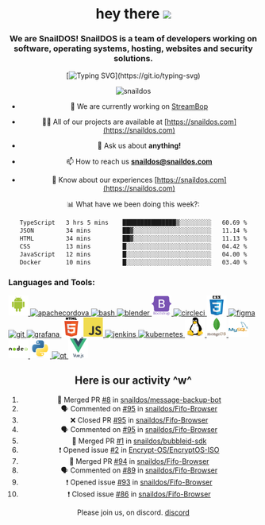 <h1 align="center">hey there <img src="https://media.giphy.com/media/hvRJCLFzcasrR4ia7z/giphy.gif" width="25px"></h1>
<h3 align="center">We are SnailDOS! SnailDOS is a team of developers working on software, operating systems, hosting, websites and security solutions.</h3>

<div align="center">

[![Typing SVG](https://readme-typing-svg.herokuapp.com?color=%23F7BD27&center=true&multiline=true&lines=We+love+coding!;We+support+open+source!;So%2C+check+our+repos+and+follow+us!+;Star+our+work!+It+keeps+us+motivated.)](https://git.io/typing-svg)

</div>

<p align="center"> <img src="https://komarev.com/ghpvc/?username=snaildos&label=Profile%20views&color=0e75b6&style=flat" alt="snaildos" /> </p>

<div align="center">

- 🔭 We are currently working on [StreamBop](https://snaildos.com/streambop)

- 👨‍💻 All of our projects are available at [https://snaildos.com](https://snaildos.com)

- 💬 Ask us about **anything!**

- 📫 How to reach us **snaildos@snaildos.com**

- 📄 Know about our experiences [https://snaildos.com](https://snaildos.com)
</div>

<p align="center">📊 What have we been doing this week?:</p>

<div align="center">

<!--START_SECTION:waka-->

```text
TypeScript   3 hrs 5 mins    ███████████████▒░░░░░░░░░   60.69 %
JSON         34 mins         ██▓░░░░░░░░░░░░░░░░░░░░░░   11.14 %
HTML         34 mins         ██▓░░░░░░░░░░░░░░░░░░░░░░   11.13 %
CSS          13 mins         █░░░░░░░░░░░░░░░░░░░░░░░░   04.42 %
JavaScript   12 mins         █░░░░░░░░░░░░░░░░░░░░░░░░   04.00 %
Docker       10 mins         █░░░░░░░░░░░░░░░░░░░░░░░░   03.40 %
```

<!--END_SECTION:waka-->

</div>

<div align="center">

<h3 align="left">Languages and Tools:</h3>
<p align="left"> <a href="https://developer.android.com" target="_blank"> <img src="https://raw.githubusercontent.com/devicons/devicon/master/icons/android/android-original-wordmark.svg" alt="android" width="40" height="40"/> </a> <a href="https://cordova.apache.org/" target="_blank"> <img src="https://www.vectorlogo.zone/logos/apache_cordova/apache_cordova-icon.svg" alt="apachecordova" width="40" height="40"/> </a> <a href="https://www.gnu.org/software/bash/" target="_blank"> <img src="https://www.vectorlogo.zone/logos/gnu_bash/gnu_bash-icon.svg" alt="bash" width="40" height="40"/> </a> <a href="https://www.blender.org/" target="_blank"> <img src="https://download.blender.org/branding/community/blender_community_badge_white.svg" alt="blender" width="40" height="40"/> </a> <a href="https://getbootstrap.com" target="_blank"> <img src="https://raw.githubusercontent.com/devicons/devicon/master/icons/bootstrap/bootstrap-plain-wordmark.svg" alt="bootstrap" width="40" height="40"/> </a> <a href="https://circleci.com" target="_blank"> <img src="https://www.vectorlogo.zone/logos/circleci/circleci-icon.svg" alt="circleci" width="40" height="40"/> </a> <a href="https://www.w3schools.com/css/" target="_blank"> <img src="https://raw.githubusercontent.com/devicons/devicon/master/icons/css3/css3-original-wordmark.svg" alt="css3" width="40" height="40"/> </a> <a href="https://www.figma.com/" target="_blank"> <img src="https://www.vectorlogo.zone/logos/figma/figma-icon.svg" alt="figma" width="40" height="40"/> </a> <a href="https://git-scm.com/" target="_blank"> <img src="https://www.vectorlogo.zone/logos/git-scm/git-scm-icon.svg" alt="git" width="40" height="40"/> </a> <a href="https://grafana.com" target="_blank"> <img src="https://www.vectorlogo.zone/logos/grafana/grafana-icon.svg" alt="grafana" width="40" height="40"/> </a> <a href="https://www.w3.org/html/" target="_blank"> <img src="https://raw.githubusercontent.com/devicons/devicon/master/icons/html5/html5-original-wordmark.svg" alt="html5" width="40" height="40"/> </a> <a href="https://developer.mozilla.org/en-US/docs/Web/JavaScript" target="_blank"> <img src="https://raw.githubusercontent.com/devicons/devicon/master/icons/javascript/javascript-original.svg" alt="javascript" width="40" height="40"/> </a> <a href="https://www.jenkins.io" target="_blank"> <img src="https://www.vectorlogo.zone/logos/jenkins/jenkins-icon.svg" alt="jenkins" width="40" height="40"/> </a> <a href="https://kubernetes.io" target="_blank"> <img src="https://www.vectorlogo.zone/logos/kubernetes/kubernetes-icon.svg" alt="kubernetes" width="40" height="40"/> </a> <a href="https://www.linux.org/" target="_blank"> <img src="https://raw.githubusercontent.com/devicons/devicon/master/icons/linux/linux-original.svg" alt="linux" width="40" height="40"/> </a> <a href="https://www.mongodb.com/" target="_blank"> <img src="https://raw.githubusercontent.com/devicons/devicon/master/icons/mongodb/mongodb-original-wordmark.svg" alt="mongodb" width="40" height="40"/> </a> <a href="https://www.mysql.com/" target="_blank"> <img src="https://raw.githubusercontent.com/devicons/devicon/master/icons/mysql/mysql-original-wordmark.svg" alt="mysql" width="40" height="40"/> </a> <a href="https://nodejs.org" target="_blank"> <img src="https://raw.githubusercontent.com/devicons/devicon/master/icons/nodejs/nodejs-original-wordmark.svg" alt="nodejs" width="40" height="40"/> </a> <a href="https://www.python.org" target="_blank"> <img src="https://raw.githubusercontent.com/devicons/devicon/master/icons/python/python-original.svg" alt="python" width="40" height="40"/> </a> <a href="https://www.qt.io/" target="_blank"> <img src="https://upload.wikimedia.org/wikipedia/commons/0/0b/Qt_logo_2016.svg" alt="qt" width="40" height="40"/> </a> <a href="https://vuejs.org/" target="_blank"> <img src="https://raw.githubusercontent.com/devicons/devicon/master/icons/vuejs/vuejs-original-wordmark.svg" alt="vuejs" width="40" height="40"/> </a> </p>

## Here is our activity ^w^
<!--START_SECTION:activity-->
1. 🎉 Merged PR [#8](https://github.com/snaildos/message-backup-bot/pull/8) in [snaildos/message-backup-bot](https://github.com/snaildos/message-backup-bot)
2. 🗣 Commented on [#95](https://github.com/snaildos/Fifo-Browser/issues/95) in [snaildos/Fifo-Browser](https://github.com/snaildos/Fifo-Browser)
3. ❌ Closed PR [#95](https://github.com/snaildos/Fifo-Browser/pull/95) in [snaildos/Fifo-Browser](https://github.com/snaildos/Fifo-Browser)
4. 🗣 Commented on [#95](https://github.com/snaildos/Fifo-Browser/issues/95) in [snaildos/Fifo-Browser](https://github.com/snaildos/Fifo-Browser)
5. 🎉 Merged PR [#1](https://github.com/snaildos/bubbleid-sdk/pull/1) in [snaildos/bubbleid-sdk](https://github.com/snaildos/bubbleid-sdk)
6. ❗️ Opened issue [#2](https://github.com/Encrypt-OS/EncryptOS-ISO/issues/2) in [Encrypt-OS/EncryptOS-ISO](https://github.com/Encrypt-OS/EncryptOS-ISO)
7. 🎉 Merged PR [#94](https://github.com/snaildos/Fifo-Browser/pull/94) in [snaildos/Fifo-Browser](https://github.com/snaildos/Fifo-Browser)
8. 🗣 Commented on [#89](https://github.com/snaildos/Fifo-Browser/issues/89) in [snaildos/Fifo-Browser](https://github.com/snaildos/Fifo-Browser)
9. ❗️ Opened issue [#93](https://github.com/snaildos/Fifo-Browser/issues/93) in [snaildos/Fifo-Browser](https://github.com/snaildos/Fifo-Browser)
10. ❗️ Closed issue [#86](https://github.com/snaildos/Fifo-Browser/issues/86) in [snaildos/Fifo-Browser](https://github.com/snaildos/Fifo-Browser)
<!--END_SECTION:activity-->

Please join us, on discord.
[discord](https://invite.gg/snaildos)

</div>
